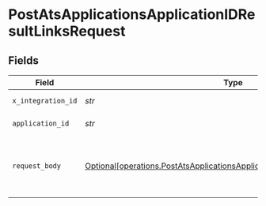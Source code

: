 # PostAtsApplicationsApplicationIDResultLinksRequest


## Fields

| Field                                                                                                                                                                                                                       | Type                                                                                                                                                                                                                        | Required                                                                                                                                                                                                                    | Description                                                                                                                                                                                                                 | Example                                                                                                                                                                                                                     |
| --------------------------------------------------------------------------------------------------------------------------------------------------------------------------------------------------------------------------- | --------------------------------------------------------------------------------------------------------------------------------------------------------------------------------------------------------------------------- | --------------------------------------------------------------------------------------------------------------------------------------------------------------------------------------------------------------------------- | --------------------------------------------------------------------------------------------------------------------------------------------------------------------------------------------------------------------------- | --------------------------------------------------------------------------------------------------------------------------------------------------------------------------------------------------------------------------- |
| `x_integration_id`                                                                                                                                                                                                          | *str*                                                                                                                                                                                                                       | :heavy_check_mark:                                                                                                                                                                                                          | ID of the integration you want to interact with.                                                                                                                                                                            |                                                                                                                                                                                                                             |
| `application_id`                                                                                                                                                                                                            | *str*                                                                                                                                                                                                                       | :heavy_check_mark:                                                                                                                                                                                                          | Kombo ID of the application you want to create the link for.                                                                                                                                                                |                                                                                                                                                                                                                             |
| `request_body`                                                                                                                                                                                                              | [Optional[operations.PostAtsApplicationsApplicationIDResultLinksRequestBody]](../../models/operations/postatsapplicationsapplicationidresultlinksrequestbody.md)                                                            | :heavy_minus_sign:                                                                                                                                                                                                          | POST /ats/applications/:application_id/result-links request body                                                                                                                                                            | {"label":"Assessment Result","url":"https://example.com/test-results/5BtP1WC1UboS7CF3yxjKcvjG","details":{"custom_field_name_prefix":"Acme:","attributes":[{"key":"Score","value":"100%"},{"key":"Time","value":"2:30h"}]}} |